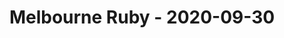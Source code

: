 ---
layout: post
title: Melbourne Ruby - 2020-09-30
datetime: '2020-09-30T18:00:00+10:00'
name: Melbourne Ruby
external_url: https://www.meetup.com/Ruby-On-Rails-Oceania-Melbourne/events/stdzqrybcmbnc/
online_event: true
year_month: 2020-09
---